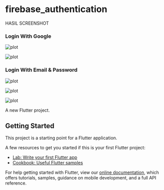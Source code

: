 # firebase_authentication
HASIL SCREENSHOT
<p><h3>Login With Google</h3></p>

![plot](./image/loginGoogle.jpeg)

![plot](./image/hasilGoogle.jpeg)

<p><h3>Login With Email & Password</h3></p>

![plot](./image/SignUp.jpeg)

![plot](./image/SignIn.jpeg)

![plot](./image/hasilEmail.jpeg)

A new Flutter project.

## Getting Started

This project is a starting point for a Flutter application.

A few resources to get you started if this is your first Flutter project:

- [Lab: Write your first Flutter app](https://flutter.dev/docs/get-started/codelab)
- [Cookbook: Useful Flutter samples](https://flutter.dev/docs/cookbook)

For help getting started with Flutter, view our
[online documentation](https://flutter.dev/docs), which offers tutorials,
samples, guidance on mobile development, and a full API reference.

